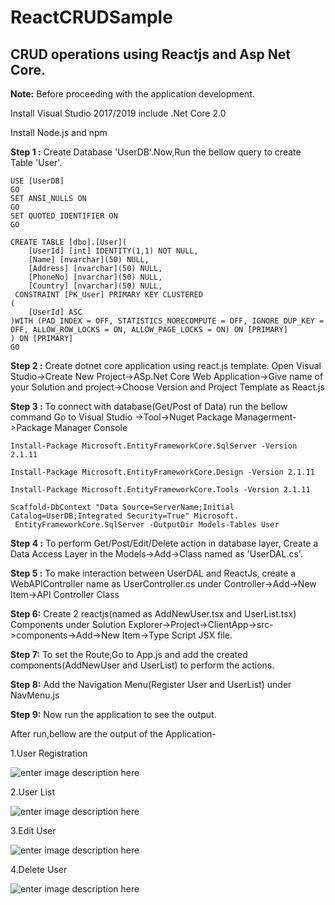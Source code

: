 # ReactCRUDSample

## CRUD operations using Reactjs and Asp Net Core.


**Note:**
Before proceeding with the application development.

Install Visual Studio 2017/2019 include .Net Core 2.0

Install Node.js and npm

**Step 1 :**
Create Database 'UserDB'.Now,Run the bellow query to create Table 'User'.
```
USE [UserDB]
GO
SET ANSI_NULLS ON
GO
SET QUOTED_IDENTIFIER ON
GO

CREATE TABLE [dbo].[User](
	[UserId] [int] IDENTITY(1,1) NOT NULL,
	[Name] [nvarchar](50) NULL,
	[Address] [nvarchar](50) NULL,
	[PhoneNo] [nvarchar](50) NULL,
	[Country] [nvarchar](50) NULL,
 CONSTRAINT [PK_User] PRIMARY KEY CLUSTERED 
(
	[UserId] ASC
)WITH (PAD_INDEX = OFF, STATISTICS_NORECOMPUTE = OFF, IGNORE_DUP_KEY = OFF, ALLOW_ROW_LOCKS = ON, ALLOW_PAGE_LOCKS = ON) ON [PRIMARY]
) ON [PRIMARY]
GO
```

**Step 2 :**
Create dotnet core  application using react.js template.
Open Visual Studio->Create New Project->ASp.Net Core Web Application->Give name of your Solution and project->Choose Version and Project Template as React.js

**Step 3 :**
To connect with database(Get/Post of Data) run the bellow command 
Go to Visual Studio ->Tool->Nuget Package Managerment->Package Manager Console
```
Install-Package Microsoft.EntityFrameworkCore.SqlServer -Version 2.1.11
```
```
Install-Package Microsoft.EntityFrameworkCore.Design -Version 2.1.11
```
```
Install-Package Microsoft.EntityFrameworkCore.Tools -Version 2.1.11
```
```
Scaffold-DbContext "Data Source=ServerName;Initial Catalog=UserDB;Integrated Security=True" Microsoft.
 EntityFrameworkCore.SqlServer -OutputDir Models-Tables User
```

**Step 4 :**
To perform Get/Post/Edit/Delete action in database layer,
Create a Data Access Layer in the Models->Add->Class named as 'UserDAL.cs'.

**Step 5 :**
To make interaction between UserDAL and ReactJs, create a WebAPIController name as UserController.cs under Controller->Add->New Item->API Controller Class

**Step 6:**
Create 2 reactjs(named as AddNewUser.tsx and UserList.tsx) Components under Solution Explorer->Project->ClientApp->src->components->Add->New Item->Type Script JSX file.

**Step 7:**
To set the Route,Go to App.js and add the created components(AddNewUser and UserList) to perform the actions.

**Step 8:**
Add the Navigation Menu(Register User and UserList) under NavMenu.js

**Step 9:**
Now run the application to see the output.

After run,bellow are the output of the Application-

1.User Registration

![enter image description here](https://lh3.googleusercontent.com/D9iuaWGOL0ahJ_AJsbgRlAdSs88J-Otgnq408YBsfj5vZEUFrS-59m1SovyGeW7kNxEW3TmXDBXtcQ "UserRegistration")

2.User List

![enter image description here](https://lh3.googleusercontent.com/9ovmm4U2kBLf2CFhH0Z8jXym_ZB1r8Im3h5o8BdBEvEb6Ym823s_-xcJryvaFVrNTE23UnWlJD2d7w "UserList")

3.Edit User

![enter image description here](https://lh3.googleusercontent.com/rhdXfyyYi6lIMEhLgOQjaazb0wMOjPJW1BvxtZAAV7s3XsT6ZKJIgWTPVf9YVMeQidVbG-DYexPsFQ "Delete User")


4.Delete User

![enter image description here](https://lh3.googleusercontent.com/rhdXfyyYi6lIMEhLgOQjaazb0wMOjPJW1BvxtZAAV7s3XsT6ZKJIgWTPVf9YVMeQidVbG-DYexPsFQ "DeleteUser")

